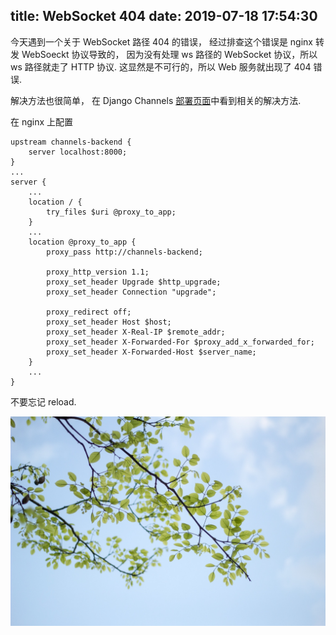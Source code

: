 title: WebSocket 404
date: 2019-07-18 17:54:30
---

今天遇到一个关于 WebSocket 路径 404 的错误， 经过排查这个错误是 nginx 转发 WebSoeckt 协议导致的， 因为没有处理 ws 路径的 WebSocket 协议，所以 ws 路径就走了 HTTP 协议. 这显然是不可行的，所以 Web 服务就出现了 404 错误.

解决方法也很简单， 在 Django Channels [部署页面](https://channels.readthedocs.io/en/latest/deploying.html#http-and-websocket "Django Channels 上线部署")中看到相关的解决方法.

在 nginx 上配置

```nginx
upstream channels-backend {
    server localhost:8000;
}
...
server {
    ...
    location / {
        try_files $uri @proxy_to_app;
    }
    ...
    location @proxy_to_app {
        proxy_pass http://channels-backend;

        proxy_http_version 1.1;
        proxy_set_header Upgrade $http_upgrade;
        proxy_set_header Connection "upgrade";

        proxy_redirect off;
        proxy_set_header Host $host;
        proxy_set_header X-Real-IP $remote_addr;
        proxy_set_header X-Forwarded-For $proxy_add_x_forwarded_for;
        proxy_set_header X-Forwarded-Host $server_name;
    }
    ...
}
```

不要忘记 reload.

![夏天](/uploads/images/summer.jpg "cover")




